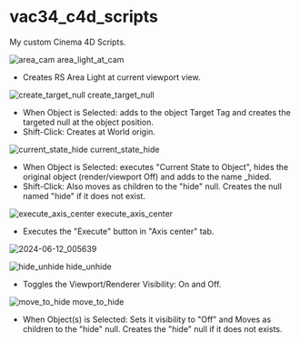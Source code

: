 # vac34_c4d_scripts
My custom Cinema 4D Scripts.

![area_cam](https://github.com/vacterro/vac34_c4d_scripts/assets/143219053/04f924b5-4e75-4920-bc5f-c838b4609e53)
area_light_at_cam
- Creates RS Area Light at current viewport view.

![create_target_null](https://github.com/vacterro/vac34_c4d_scripts/assets/143219053/5bb6e60c-3d79-42b8-a7a2-a334aeb6770c)
create_target_null
- When Object is Selected: adds to the object Target Tag and creates the targeted null at the object position.
- Shift-Click: Creates at World origin.

![current_state_hide](https://github.com/vacterro/vac34_c4d_scripts/assets/143219053/5e19a575-eabe-4c2e-8b25-df5c27eaedf0)
current_state_hide

- When Object is Selected: executes "Current State to Object", hides the original object (render/viewport Off) and adds to the name _hided.
- Shift-Click: Also moves as children to the "hide" null. Creates the null named "hide" if it does not exist.

![execute_axis_center](https://github.com/vacterro/vac34_c4d_scripts/assets/143219053/4ccb79a5-1729-410a-9a3d-e5c3c6fd6b7c)
execute_axis_center


- Executes the "Execute" button in "Axis center" tab.

![2024-06-12_005639](https://github.com/vacterro/vac34_c4d_scripts/assets/143219053/c5384a2a-0931-4560-8cc5-ed038d899cb9)

![hide_unhide](https://github.com/vacterro/vac34_c4d_scripts/assets/143219053/bdc2e437-390d-44f1-a4b3-ac6ebe30f646)
hide_unhide

- Toggles the Viewport/Renderer Visibility: On and Off.

![move_to_hide](https://github.com/vacterro/vac34_c4d_scripts/assets/143219053/15a0c149-9c55-4b1e-a41f-cdedba987e4a)
move_to_hide

- When Object(s) is Selected: Sets it visibility to "Off" and Moves as children to the "hide" null. Creates the "hide" null if it does not exists.
